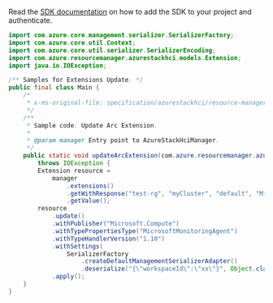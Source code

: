 Read the [SDK documentation](https://github.com/Azure/azure-sdk-for-java/blob/azure-resourcemanager-azurestackhci_1.0.0-beta.3/sdk/azurestackhci/azure-resourcemanager-azurestackhci/README.md) on how to add the SDK to your project and authenticate.

```java
import com.azure.core.management.serializer.SerializerFactory;
import com.azure.core.util.Context;
import com.azure.core.util.serializer.SerializerEncoding;
import com.azure.resourcemanager.azurestackhci.models.Extension;
import java.io.IOException;

/** Samples for Extensions Update. */
public final class Main {
    /*
     * x-ms-original-file: specification/azurestackhci/resource-manager/Microsoft.AzureStackHCI/stable/2022-05-01/examples/PatchExtension.json
     */
    /**
     * Sample code: Update Arc Extension.
     *
     * @param manager Entry point to AzureStackHciManager.
     */
    public static void updateArcExtension(com.azure.resourcemanager.azurestackhci.AzureStackHciManager manager)
        throws IOException {
        Extension resource =
            manager
                .extensions()
                .getWithResponse("test-rg", "myCluster", "default", "MicrosoftMonitoringAgent", Context.NONE)
                .getValue();
        resource
            .update()
            .withPublisher("Microsoft.Compute")
            .withTypePropertiesType("MicrosoftMonitoringAgent")
            .withTypeHandlerVersion("1.10")
            .withSettings(
                SerializerFactory
                    .createDefaultManagementSerializerAdapter()
                    .deserialize("{\"workspaceId\":\"xx\"}", Object.class, SerializerEncoding.JSON))
            .apply();
    }
}
```
